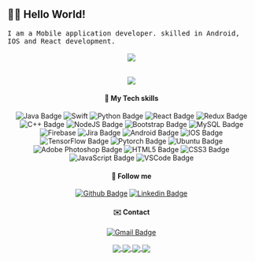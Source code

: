 

<!--
**StavanAdhyaru/StavanAdhyaru** is a ✨ _special_ ✨ repository because its `README.md` (this file) appears on your GitHub profile.

Here are some ideas to get you started:

- 🔭 I’m currently working on ...
- 🌱 I’m currently learning ...
- 👯 I’m looking to collaborate on ...
- 🤔 I’m looking for help with ...
- 💬 Ask me about ...
- 📫 How to reach me: ...
- 😄 Pronouns: ...
- ⚡ Fun fact: ...
-->



## :man_technologist: Hello World! 
<samp>
 I am a Mobile application developer. skilled in Android, IOS and React development.
</samp><br>
   
<center>
  
 <div align="center"> <br>
<img src="https://komarev.com/ghpvc/?username=stavanadhyaru&&style=flat-square" align="center" />
</div>    <br>  

![](https://github-readme-stats.vercel.app/api?username=stavanadhyaru&show_icons=true&line_height=25&theme=radical)
 
#### :rocket: My Tech skills

![Java Badge](https://img.shields.io/badge/-Java-ED8B00?style=flat&logo=java&logoColor=white)
![Swift](https://img.shields.io/badge/-Swift-red)
![Python Badge](https://img.shields.io/badge/-Python-306998?style=flat&logo=python&logoColor=white)
![React Badge](https://img.shields.io/badge/-React-20232A?style=flat&logo=react&logoColor=white)
![Redux Badge](https://img.shields.io/badge/-Redux-593D88?style=flat&logo=redux&logoColor=white)
![C++ Badge](https://img.shields.io/badge/-C++-00599C?style=flat&logo=c%2B%2B&logoColor=white)
![NodeJS Badge](https://img.shields.io/badge/-NodeJS-43853D?style=flat&logo=node.js&logoColor=white)
![Bootstrap Badge](https://img.shields.io/badge/-Bootstrap-563D7C?style=flat&logo=bootstrap&logoColor=white)
![MySQL Badge](https://img.shields.io/badge/-MySQL-4479A1?style=flat&logo=mysql&logoColor=white)
![Firebase](https://img.shields.io/badge/-Firebase-green)
![Jira Badge](https://img.shields.io/badge/-Jira-4479A1?style=flat&logo=jira&logoColor=white)
![Android Badge](https://img.shields.io/badge/-Android-3DDC84?style=flat&logo=android&logoColor=white)
![IOS Badge](https://img.shields.io/badge/-IOS-blue)
![TensorFlow Badge](https://img.shields.io/badge/-TensorFlow-FF6F00?style=flat&logo=TensorFlow&logoColor=white)
![Pytorch Badge](https://img.shields.io/badge/-Pytorch-EE4C2C?style=flat&logo=Pytorch&logoColor=white)
![Ubuntu Badge](https://img.shields.io/badge/-Ubuntu-E95420?style=flat&logo=ubuntu&logoColor=white)
![Adobe Photoshop Badge](https://img.shields.io/badge/-Photoshop-26C9FF?style=flat&logo=adobe-photoshop&logoColor=white)
![HTML5 Badge](https://img.shields.io/badge/-HTML5-E34F26?style=flat&logo=html5&logoColor=white)
![CSS3 Badge](https://img.shields.io/badge/-CSS3-1572B6?style=flat&logo=css3&logoColor=white)
![JavaScript Badge](https://img.shields.io/badge/-JavaScript-yellow?style=flat&logo=javascript&logoColor=white)
![VSCode Badge](https://img.shields.io/badge/-VSCode-007ACC?style=flat&logo=visual-studio-code&logoColor=white)




#### :link: Follow me
<a href="https://github.com/stavanadhyaru" target="_blank">![Github Badge](https://img.shields.io/badge/-Github-000?style=flat&logo=Github&logoColor=white)</a>
<a href="https://www.linkedin.com/in/stavan-adhyaru" target="_blank">![Linkedin Badge](https://img.shields.io/badge/-LinkedIn-blue?style=flat&logo=Linkedin&logoColor=white)</a>

#### :envelope: Contact
 
<a href="mailto:stavanadhyaru@gmail.com" target="_blank">![Gmail Badge](https://img.shields.io/badge/-Gmail-c14438?style=flat&logo=Gmail&logoColor=white)</a>

<a href="https://github.com/stavanadhyaru/woo">
  <img align="center" src="https://github-readme-stats.vercel.app/api/pin/?username=stavanadhyaru&repo=woo&theme=radical" />
</a>
<a href="https://github.com/stavanadhyaru/career-portal">
  <img align="center" src="https://github-readme-stats.vercel.app/api/pin/?username=stavanadhyaru&repo=career-portal&theme=radical" />
</a>
<a href="https://github.com/stavanadhyaru/convers">
  <img align="center" src="https://github-readme-stats.vercel.app/api/pin/?username=stavanadhyaru&repo=convers&theme=radical" />
</a>
<a href="https://github.com/stavanadhyaru/stavanadhyaru.github.io">
  <img align="center" src="https://github-readme-stats.vercel.app/api/pin/?username=stavanadhyaru&repo=stavanadhyaru.github.io&theme=radical" />
</a>
<br>
</center>
